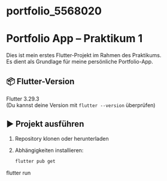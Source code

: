 # portfolio_5568020


# Portfolio App – Praktikum 1

Dies ist mein erstes Flutter-Projekt im Rahmen des Praktikums.  
Es dient als Grundlage für meine persönliche Portfolio-App.

## 📦 Flutter-Version

Flutter 3.29.3  
(Du kannst deine Version mit `flutter --version` überprüfen)

## ▶️ Projekt ausführen

1. Repository klonen oder herunterladen
2. Abhängigkeiten installieren:

   ```bash
   flutter pub get
flutter run




